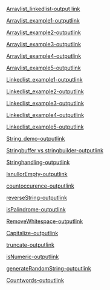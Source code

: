 [Arraylist_linkedlist-output link](https://github.com/Divyaprabhu784/Divya-java/blob/main/arraylist_linkedlist.png)

[Arraylist_example1-outputlink](https://github.com/Divyaprabhu784/Divya-java/blob/main/Arraylist_example1.png)

[Arraylist_example2-outputlink](https://github.com/Divyaprabhu784/Divya-java/blob/main/Arraylist_example2.png)

[Arraylist_example3-outputlink](https://github.com/Divyaprabhu784/Divya-java/blob/main/Arraylist_example3.png)

[Arraylist_example4-outputlink](https://github.com/Divyaprabhu784/Divya-java/blob/main/Arraylist_example4.png)

[Arraylist_example5-outputlink](https://github.com/Divyaprabhu784/Divya-java/blob/main/Arraylist_example5.png)

[Linkedlist_example1-outputlink](https://github.com/Divyaprabhu784/Divya-java/blob/main/Linkedlist_example1.png)

[Linkedlist_example2-outputlink](https://github.com/Divyaprabhu784/Divya-java/blob/main/Linkedlist_example2.png)

[Linkedlist_example3-outputlink](https://github.com/Divyaprabhu784/Divya-java/blob/main/Linkedlist_example3.png)

[Linkedlist_example4-outputlink](https://github.com/Divyaprabhu784/Divya-java/blob/main/Linkedlist_example4.png)

[Linkedlist_example5-outputlink](https://github.com/Divyaprabhu784/Divya-java/blob/main/Linkedlist_example5.png)

[String_demo-outputlink](https://github.com/Divyaprabhu784/Divya-4AL22CS040--Java/blob/main/Strings.java/StringDemo_output.png)

[Stringbuffer vs stringbuilder-outputlink](https://github.com/Divyaprabhu784/Divya-4AL22CS040--Java/blob/main/Strings.java/StringBufferv%20vs%20StringBuilder.png)

[Stringhandling-outputlink](https://github.com/Divyaprabhu784/Divya-4AL22CS040--Java/blob/main/Strings.java/StringHandlingoutput.java.png)

[IsnullorEmpty-outputlink](https://github.com/Divyaprabhu784/Divya-4AL22CS040--Java/blob/main/Strings.java/isNullorEmpty_output.png)

[countoccurence-outputlink](https://github.com/Divyaprabhu784/Divya-4AL22CS040--Java/blob/main/Strings.java/countwords_output.png)

[reverseString-outputlink]()

[isPalindrome-outputlink]()

[RemoveWhitespace-outputlink]()

[Capitalize-outputlink]()

[truncate-outputlink]()

[isNumeric-outputlink]()

[generateRandomString-outputlink]()

[Countwords-outputlink]()

